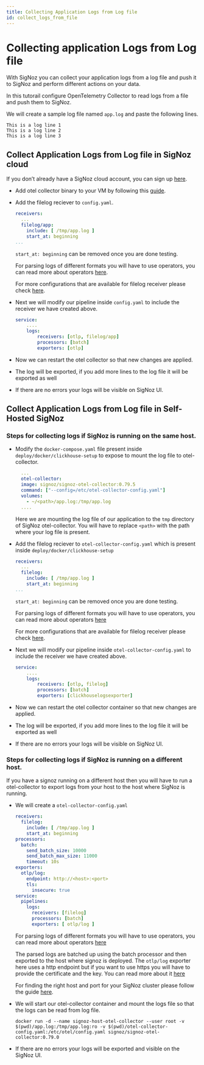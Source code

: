 ```yaml
---
title: Collecting Application Logs from Log file
id: collect_logs_from_file
---
```

# Collecting application Logs from Log file

With SigNoz you can collect your application logs from a log file and push it to SigNoz and perform different actions on your data.

In this tutorail configure OpenTelemetry Collector to read logs from a file and push them to SigNoz.


We will create a sample log file named `app.log` and paste the following lines.
  ```
  This is a log line 1
  This is a log line 2
  This is a log line 3
  ```

## Collect Application Logs from Log file in SigNoz cloud

If you don’t already have a SigNoz cloud account, you can sign up [here](https://signoz.io/teams/).

* Add otel collector binary to your VM by following this [guide](https://signoz.io/docs/tutorial/opentelemetry-binary-usage-in-virtual-machine/).
  

* Add the filelog reciever to `config.yaml`.
    ```yaml {3-15}
    receivers:
      ...
      filelog/app:
        include: [ /tmp/app.log ]
        start_at: beginning
    ...
    ```
    `start_at: beginning` can be removed once you are done testing.

    For parsing logs of different formats you will have to use operators, you can read more about operators [here](https://signoz.io/docs/userguide/logs/#operators-for-parsing-and-manipulating-logs).

    For more configurations that are available for filelog receiver please check [here](https://github.com/open-telemetry/opentelemetry-collector-contrib/tree/main/receiver/filelogreceiver).

* Next we will modify our pipeline inside `config.yaml` to include the receiver we have created above.
    ```yaml {4}
    service:
        ....
        logs:
            receivers: [otlp, filelog/app]
            processors: [batch]
            exporters: [otlp]
    ```

* Now we can restart the otel collector so that new changes are applied.

* The log will be exported, if you add more lines to the log file it will be exported as well
  
* If there are no errors your logs will be visible on SigNoz UI.
  


## Collect Application Logs from Log file in Self-Hosted SigNoz

### Steps for collecting logs if SigNoz is running on the same host.

* Modify the `docker-compose.yaml` file present inside `deploy/docker/clickhouse-setup` to expose to mount the log file to otel-collector.

    ```yaml {6}
      ...
      otel-collector:
      image: signoz/signoz-otel-collector:0.79.5
      command: ["--config=/etc/otel-collector-config.yaml"]
      volumes:
        - ~/<path>/app.log:/tmp/app.log
      ....
    ```

    Here we are mounting the log file of our application to the `tmp` directory of SigNoz otel-collector.
    You will have to replace `<path>` with the path where your log file is present.

* Add the filelog reciever to `otel-collector-config.yaml` which is present inside `deploy/docker/clickhouse-setup`
    ```yaml {3-15}
    receivers:
      ...
      filelog:
        include: [ /tmp/app.log ]
        start_at: beginning
    ...
    ```
    `start_at: beginning` can be removed once you are done testing.

    For parsing logs of different formats you will have to use operators, you can read more about operators [here](./logs.md#operators-for-parsing-and-manipulating-logs)

    For more configurations that are available for filelog receiver please check [here](https://github.com/open-telemetry/opentelemetry-collector-contrib/tree/main/receiver/filelogreceiver).

* Next we will modify our pipeline inside `otel-collector-config.yaml` to include the receiver we have created above.
    ```yaml {4}
    service:
        ....
        logs:
            receivers: [otlp, filelog]
            processors: [batch]
            exporters: [clickhouselogsexporter]
    ```

* Now we can restart the otel collector container so that new changes are applied.

* The log will be exported, if you add more lines to the log file it will be exported as well
  
* If there are no errors your logs will be visible on SigNoz UI.
  


### Steps for collecting logs if SigNoz is running on a different host.

If you have a signoz running on a different host then you will have to run a otel-collector to export logs from your host to the host where SigNoz is running.


* We will create a `otel-collector-config.yaml`
  ```yaml
  receivers:
    filelog:
      include: [ /tmp/app.log ]
      start_at: beginning
  processors:
    batch:
      send_batch_size: 10000
      send_batch_max_size: 11000
      timeout: 10s
  exporters:
    otlp/log:
      endpoint: http://<host>:<port>
      tls:
        insecure: true
  service:
    pipelines:
      logs:
        receivers: [filelog]
        processors: [batch]
        exporters: [ otlp/log ]
  ```
   For parsing logs of different formats you will have to use operators, you can read more about operators [here](./logs.md#operators-for-parsing-and-manipulating-logs)

  The parsed logs are batched up using the batch processor and then exported to the host where signoz is deployed. The `otlp/log` exporter here uses a http endpoint but if you want to use https you will have to provide the certificate and the key. You can read more about it [here](https://github.com/open-telemetry/opentelemetry-collector/blob/main/exporter/otlpexporter/README.md)

  For finding the right host and port for your SigNoz cluster please follow the guide [here](../install/troubleshooting.md#signoz-otel-collector-address-grid).  

* We will start our otel-collector container and mount the logs file so that the logs can be read from log file.
  ```
  docker run -d --name signoz-host-otel-collector --user root -v $(pwd)/app.log:/tmp/app.log:ro -v $(pwd)/otel-collector-config.yaml:/etc/otel/config.yaml signoz/signoz-otel-collector:0.79.0
  ```

* If there are no errors your logs will be exported and visible on the SigNoz UI. 